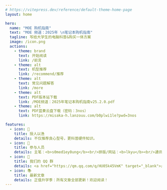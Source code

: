 ```yaml
---
# https://vitepress.dev/reference/default-theme-home-page
layout: home

hero:
  name: "MOE 购机指南"
  text: "MOE 频道：2025年 \n笔记本购机指南"
  tagline: 写给大学生的电脑科普&购买一体方案
  image: /icon.png
  actions:
    - theme: brand
      text: 开始阅读
      link: /前言
    - theme: alt
      text: 机型推荐
      link: /recommend/推荐
    - theme: alt
      text: 常见问题解答
      link: /more
    - theme: alt
      text: PDF版本站下载
      link: /MOE频道：2025年笔记本购机指南v25.2.0.pdf
    - theme: alt
      text: PDF蓝奏云盘下载（密码：3nos）
      link: https://misaka-h.lanzouu.com/b0plwi1le?pwd=3nos

features:
  - icon: 🎣
    title: 授人以渔
    details: 不仅推荐良心型号，更科普硬件知识。
  - icon: 👥
    title: 参与人员
    details: 主笔：<b>s0med1ey0ung</b><br/>排版/网站：<b>lkyu</b><br/>通讯作者：<b>A客服小莫</b>
  - icon: 🐧
    title: 我们的 QQ 群
    details: <a href="https://qm.qq.com/q/HU05k45VmK" target="_blank">点击加入：304067847</a>
  - icon: 📚
    title: 最新文章
    details: 正值升学季：所有文章全部更新！欢迎阅读！
---
```

